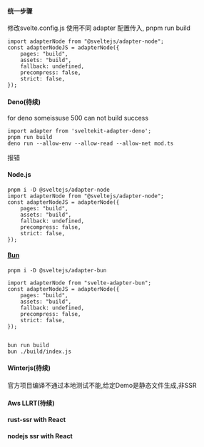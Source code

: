 #### 统一步骤

修改svelte.config.js 使用不同 adapter 配置传入, pnpm run build

    import adapterNode from "@sveltejs/adapter-node";
    const adapterNodeJS = adapterNode({
        pages: "build",
        assets: "build",
        fallback: undefined,
        precompress: false,
        strict: false,
    });


#### Deno(待续)

for deno someissuse 500 can not build success

    import adapter from 'sveltekit-adapter-deno';
    pnpm run build
    deno run --allow-env --allow-read --allow-net mod.ts

报错
#### Node.js

    pnpm i -D @sveltejs/adapter-node
    import adapterNode from "@sveltejs/adapter-node";
    const adapterNodeJS = adapterNode({
        pages: "build",
        assets: "build",
        fallback: undefined,
        precompress: false,
        strict: false,
    });

#### [Bun]((https://bun.sh/guides/ecosystem/sveltekit))

    
    pnpm i -D @sveltejs/adapter-bun

    import adapterNode from "svelte-adapter-bun";
    const adapterNodeJS = adapterNode({
        pages: "build",
        assets: "build",
        fallback: undefined,
        precompress: false,
        strict: false,
    });
   

    bun run build
    bun ./build/index.js

#### Winterjs(待续)

官方项目编译不通过本地测试不能,给定Demo是静态文件生成,非SSR

#### Aws LLRT(待续)


#### rust-ssr with React


#### nodejs ssr with React

